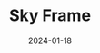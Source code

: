 ---
layout: photography
title: "Sky Frame"
description: "The canvas above"
date: 2024-01-18
thumbnail: "/assets/images/Sky frame/PXL_20250608_000720175~5.jpg"
images:
  - url: "/assets/images/Sky frame/PXL_20250608_000720175~5.jpg"
    caption: "Framed by nature"
    alt: "Sky viewed through natural frame"
---